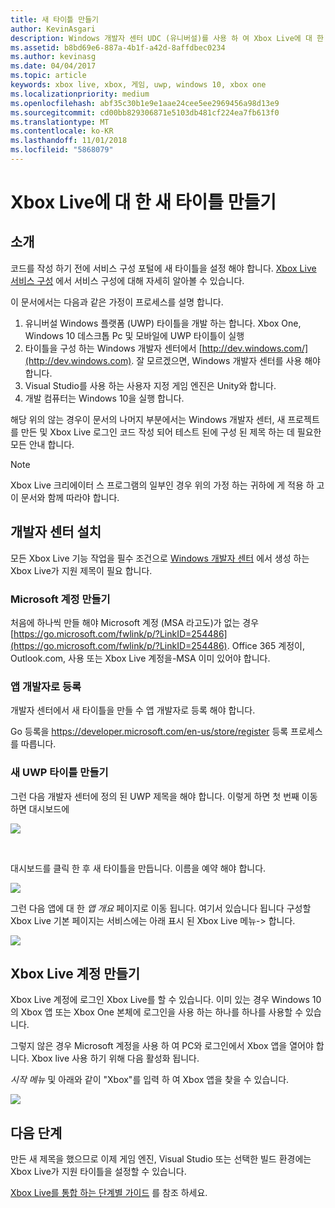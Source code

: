 ```yaml
---
title: 새 타이틀 만들기
author: KevinAsgari
description: Windows 개발자 센터 UDC (유니버설)를 사용 하 여 Xbox Live에 대 한 새 타이틀을 만드는 방법을 알아봅니다.
ms.assetid: b8bd69e6-887a-4b1f-a42d-8affdbec0234
ms.author: kevinasg
ms.date: 04/04/2017
ms.topic: article
keywords: xbox live, xbox, 게임, uwp, windows 10, xbox one
ms.localizationpriority: medium
ms.openlocfilehash: abf35c30b1e9e1aae24cee5ee2969456a98d13e9
ms.sourcegitcommit: cd00bb829306871e5103db481cf224ea7fb613f0
ms.translationtype: MT
ms.contentlocale: ko-KR
ms.lasthandoff: 11/01/2018
ms.locfileid: "5868079"
---
```

# <a name="create-a-new-title-for-xbox-live"></a>Xbox Live에 대 한 새 타이틀 만들기

## <a name="introduction"></a>소개

코드를 작성 하기 전에 서비스 구성 포털에 새 타이틀을 설정 해야 합니다.  [Xbox Live 서비스 구성](../xbox-live-service-configuration.md) 에서 서비스 구성에 대해 자세히 알아볼 수 있습니다.

이 문서에서는 다음과 같은 가정이 프로세스를 설명 합니다.

1. 유니버설 Windows 플랫폼 (UWP) 타이틀을 개발 하는 합니다.  Xbox One, Windows 10 데스크톱 Pc 및 모바일에 UWP 타이틀이 실행
2. 타이틀을 구성 하는 Windows 개발자 센터에서 [http://dev.windows.com/](http://dev.windows.com).  잘 모르겠으면, Windows 개발자 센터를 사용 해야 합니다.
3. Visual Studio를 사용 하는 사용자 지정 게임 엔진은 Unity와 합니다.
4. 개발 컴퓨터는 Windows 10을 실행 합니다.

해당 위의 않는 경우이 문서의 나머지 부분에서는 Windows 개발자 센터, 새 프로젝트를 만든 및 Xbox Live 로그인 코드 작성 되어 테스트 된에 구성 된 제목 하는 데 필요한 모든 안내 합니다.

> [!NOTE]
> Xbox Live 크리에이터 스 프로그램의 일부인 경우 위의 가정 하는 귀하에 게 적용 하 고이 문서와 함께 따라야 합니다.

## <a name="dev-center-setup"></a>개발자 센터 설치

모든 Xbox Live 기능 작업을 필수 조건으로 [Windows 개발자 센터](http://dev.windows.com) 에서 생성 하는 Xbox Live가 지원 제목이 필요 합니다.

### <a name="create-a-microsoft-account"></a>Microsoft 계정 만들기
처음에 하나씩 만들 해야 Microsoft 계정 (MSA 라고도)가 없는 경우 [https://go.microsoft.com/fwlink/p/?LinkID=254486](https://go.microsoft.com/fwlink/p/?LinkID=254486).  Office 365 계정이, Outlook.com, 사용 또는 Xbox Live 계정을-MSA 이미 있어야 합니다.

### <a name="register-as-an-app-developer"></a>앱 개발자로 등록
개발자 센터에서 새 타이틀을 만들 수 앱 개발자로 등록 해야 합니다.

Go 등록을 https://developer.microsoft.com/en-us/store/register 등록 프로세스를 따릅니다.

### <a name="create-a-new-uwp-title"></a>새 UWP 타이틀 만들기
그런 다음 개발자 센터에 정의 된 UWP 제목을 해야 합니다.  이렇게 하면 첫 번째 이동 하면 대시보드에

![](../images/getting_started/first_xbltitle_dashboard.png)

<p>
</p>
<br>
<p>
</p>

대시보드를 클릭 한 후 새 타이틀을 만듭니다.  이름을 예약 해야 합니다.

![](../images/getting_started/first_xbltitle_newapp.png)

그런 다음 앱에 대 한 *앱 개요* 페이지로 이동 됩니다.  여기서 있습니다 됩니다 구성할 Xbox Live 기본 페이지는 서비스에는 아래 표시 된 Xbox Live 메뉴-> 합니다.

![](../images/getting_started/first_xbltitle_leftnav.png)

<div id="createxblaccount"></div>

## <a name="create-an-xbox-live-account"></a>Xbox Live 계정 만들기
Xbox Live 계정에 로그인 Xbox Live를 할 수 있습니다.  이미 있는 경우 Windows 10의 Xbox 앱 또는 Xbox One 본체에 로그인을 사용 하는 하나를 하나를 사용할 수 있습니다.

그렇지 않은 경우 Microsoft 계정을 사용 하 여 PC와 로그인에서 Xbox 앱을 열어야 합니다.  Xbox live 사용 하기 위해 다음 활성화 됩니다.

*시작 메뉴* 및 아래와 같이 "Xbox"를 입력 하 여 Xbox 앱을 찾을 수 있습니다.

![](../images/getting_started/first_xbltitle_xboxapp.png)

## <a name="next-steps"></a>다음 단계
만든 새 제목을 했으므로 이제 게임 엔진, Visual Studio 또는 선택한 빌드 환경에는 Xbox Live가 지원 타이틀을 설정할 수 있습니다.

[Xbox Live를 통합 하는 단계별 가이드](partners-step-by-step-guide.md) 를 참조 하세요.

